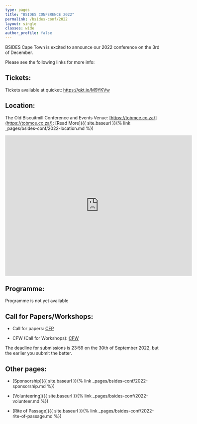 ```yaml
---
type: pages
title: "BSIDES CONFERENCE 2022"
permalink: /bsides-conf/2022
layout: single
classes: wide
author_profile: false
---
```

<p>BSIDES Cape Town is excited to announce our 2022 conference on the 3rd of  December.</p>
<p>Please see the following links for more info:</p>



## Tickets:
Tickets available at quicket: https://qkt.io/M9YKVw

## Location:
The Old Biscuitmill Conference and Events Venue:  [https://tobmce.co.za/](https://tobmce.co.za/): 
[Read More]({{ site.baseurl }}{% link _pages/bsides-conf/2022-location.md %}) 
<iframe src="https://www.google.com/maps/embed?pb=!1m18!1m12!1m3!1d3310.1161613661575!2d18.461793015165348!3d-33.93814033009232!2m3!1f0!2f0!3f0!3m2!1i1024!2i768!4f13.1!3m3!1m2!1s0x1dcc5d058484eba7%3A0xd4bb85c829464c5!2sCape%20Town%20Science%20Centre!5e0!3m2!1sen!2sza!4v1646655787351!5m2!1sen!2sza" width="600" height="450" style="border:0;" allowfullscreen="" loading="lazy"></iframe>

## Programme:
Programme is not yet available  

## Call for Papers/Workshops:
- Call for papers:  [CFP](/assets/pdf/Call_for_Papers_2022.pdf)

[//]: # ([Closed]&#40;{{ site.baseurl }}{% link _pages/bsides-conf/2022-cfp.md %}&#41; )

- CFW (Call for Workshops):  [CFW](/assets/pdf/CFW_2022.pdf)

The deadline for submissions is 23:59 on the 30th of September 2022, but the earlier you submit the better. 

[//]: # ([Closed]&#40;{{ site.baseurl }}{% link _pages/bsides-conf/2022-cfw.md %}&#41; )

## Other pages:
  
- [Sponsorship]({{ site.baseurl }}{% link _pages/bsides-conf/2022-sponsorship.md %})  
  
- [Volunteering]({{ site.baseurl }}{% link _pages/bsides-conf/2022-volunteer.md %})  

- [Rite of Passage]({{ site.baseurl }}{% link _pages/bsides-conf/2022-rite-of-passage.md %})  

